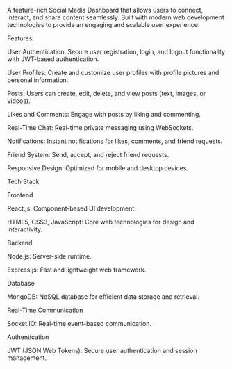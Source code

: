 A feature-rich Social Media Dashboard that allows users to connect, interact, and share content seamlessly. Built with modern web development technologies to provide an engaging and scalable user experience.

Features

User Authentication: Secure user registration, login, and logout functionality with JWT-based authentication.

User Profiles: Create and customize user profiles with profile pictures and personal information.

Posts: Users can create, edit, delete, and view posts (text, images, or videos).

Likes and Comments: Engage with posts by liking and commenting.

Real-Time Chat: Real-time private messaging using WebSockets.

Notifications: Instant notifications for likes, comments, and friend requests.

Friend System: Send, accept, and reject friend requests.

Responsive Design: Optimized for mobile and desktop devices.

Tech Stack

Frontend

React.js: Component-based UI development.

HTML5, CSS3, JavaScript: Core web technologies for design and interactivity.

Backend

Node.js: Server-side runtime.

Express.js: Fast and lightweight web framework.

Database

MongoDB: NoSQL database for efficient data storage and retrieval.

Real-Time Communication

Socket.IO: Real-time event-based communication.

Authentication

JWT (JSON Web Tokens): Secure user authentication and session management.
